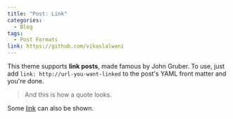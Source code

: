 ```yaml
---
title: "Post: Link"
categories:
  - Blog
tags:
  - Post Formats
link: https://github.com/vikaslalwani
---
```


This theme supports **link posts**, made famous by John Gruber. To use, just add `link: http://url-you-want-linked` to the post's YAML front matter and you're done.

> And this is how a quote looks.

Some [link](#) can also be shown.